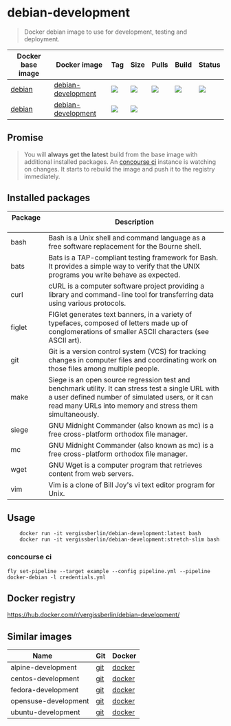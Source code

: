 # debian-development

> Docker debian image to use for development, testing and deployment.

| Docker base image | Docker image            | Tag           | Size   | Pulls  | Build  | Status |
| ----------------- | ----------------------- | ------------- | ------ | ------ | ------ | ------ |
| [debian][1]       | [debian-development][2] | [![][9]][11]  | ![][4] | ![][6] | ![][7] | ![][8] |
| [debian][1]       | [debian-development][2] | [![][10]][12] | ![][5] |        |        |        |

[1]: https://hub.docker.com/_/debian/
[2]: https://hub.docker.com/r/vergissberlin/debian-development/
[3]: https://hub.docker.com/r/vergissberlin/debian-development/tags/
[4]: https://images.microbadger.com/badges/image/vergissberlin/debian-development.svg
[5]: https://images.microbadger.com/badges/image/vergissberlin/debian-development:stretch-slim.svg
[6]: https://img.shields.io/docker/pulls/vergissberlin/debian-development.svg?style=flat-square
[7]: https://img.shields.io/docker/automated/vergissberlin/debian-development.svg?style=flat-square
[8]: https://img.shields.io/docker/build/vergissberlin/debian-development.svg?style=flat-square
[9]: https://images.microbadger.com/badges/version/vergissberlin/debian-development.svg
[10]: https://images.microbadger.com/badges/version/vergissberlin/debian-development:stretch-slim.svg
[11]: https://microbadger.com/images/vergissberlin/debian-development:latest
[12]: https://microbadger.com/images/vergissberlin/debian-development:stretch-slim

## Promise

> You will **always get the latest** build from the base image with additional installed packages. 
> An [concourse ci](http://concourse.ci) instance is watching on changes. It starts to rebuild the image and push it to the registry immediately.


## Installed packages

| Package       | Description                                                                                                |
| ------------- | ---------------------------------------------------------------------------------------------------------- | 
| bash          | Bash is a Unix shell and command language as a free software replacement for the Bourne shell.             |
| bats          | Bats is a TAP-compliant testing framework for Bash. It provides a simple way to verify that the UNIX programs you write behave as expected. |
| curl          | cURL is a computer software project providing a library and command-line tool for transferring data using various protocols. |
| figlet        | FIGlet generates text banners, in a variety of typefaces, composed of letters made up of conglomerations of smaller ASCII characters (see ASCII art). |
| git           | Git is a version control system (VCS) for tracking changes in computer files and coordinating work on those files among multiple people. |
| make          | Siege is an open source regression test and benchmark utility. It can stress test a single URL with a user defined number of simulated users, or it can read many URLs into memory and stress them simultaneously. |
| siege         | GNU Midnight Commander (also known as mc) is a free cross-platform orthodox file manager.                  |
| mc            | GNU Midnight Commander (also known as mc) is a free cross-platform orthodox file manager.                  |
| wget          | GNU Wget is a computer program that retrieves content from web servers.                                    |
| vim           | Vim is a clone of Bill Joy's vi text editor program for Unix.                                              |


## Usage

        docker run -it vergissberlin/debian-development:latest bash
        docker run -it vergissberlin/debian-development:stretch-slim bash

### concourse ci

```
fly set-pipeline --target example --config pipeline.yml --pipeline docker-debian -l credentials.yml
```


## Docker registry

https://hub.docker.com/r/vergissberlin/debian-development/


## Similar images

| Name                  | Git       | Docker       |
| --------------------- | --------- | ------------ |
| alpine-development    | [git][20] | [docker][25] |
| centos-development    | [git][30] | [docker][35] |
| fedora-development    | [git][40] | [docker][45] |
| opensuse-development  | [git][50] | [docker][55] |
| ubuntu-development    | [git][60] | [docker][65] |

[20]: https://github.com/vergissberlin/alpine-development
[25]: https://hub.docker.com/r/vergissberlin/alpine-development/
[30]: https://github.com/vergissberlin/centos-development
[35]: https://hub.docker.com/r/vergissberlin/centos-development/
[40]: https://github.com/vergissberlin/fedora-development
[45]: https://hub.docker.com/r/vergissberlin/fedora-development/
[50]: https://github.com/vergissberlin/opensuse-development
[55]: https://hub.docker.com/r/vergissberlin/opensuse-development/
[60]: https://github.com/vergissberlin/ubuntu-development
[65]: https://hub.docker.com/r/vergissberlin/ubuntu-development/
